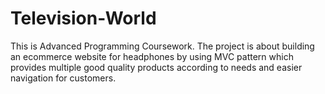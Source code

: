 # Television-World
This is Advanced Programming Coursework. The project is about building an ecommerce website for headphones by using MVC pattern which provides multiple good quality products according to needs and easier navigation for customers.
